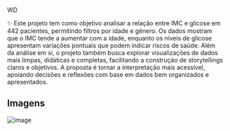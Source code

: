 WD

✨ Este projeto tem como objetivo analisar a relação entre IMC e glicose em 442 pacientes, permitindo filtros por idade e gênero. Os dados mostram que o IMC tende a aumentar com a idade, enquanto os níveis de glicose apresentam variações pontuais que podem indicar riscos de saúde. Além da análise em si, o projeto também busca explorar visualizações de dados mais limpas, didáticas e completas, facilitando a construção de storytellings claros e objetivos. A proposta é tornar a interpretação mais acessível, apoiando decisões e reflexões com base em dados bem organizados e apresentados.

## Imagens

![image](https://github.com/user-attachments/assets/73f8bceb-04d7-4b40-a0a8-7fcd38d4aada)
